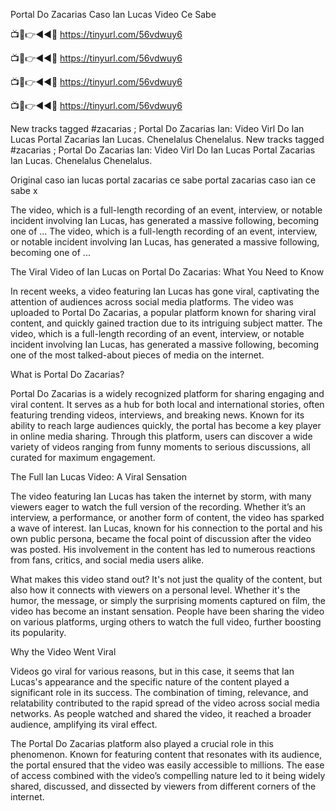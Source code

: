 Portal Do Zacarias Caso Ian Lucas Video Ce Sabe

📺📱👉◄◄🔴 https://tinyurl.com/56vdwuy6

📺📱👉◄◄🔴 https://tinyurl.com/56vdwuy6

📺📱👉◄◄🔴 https://tinyurl.com/56vdwuy6

📺📱👉◄◄🔴 https://tinyurl.com/56vdwuy6

New tracks tagged #zacarias ; Portal Do Zacarias Ian: Video Virl Do Ian Lucas Portal Zacarias Ian Lucas. Chenelalus Chenelalus. New tracks tagged #zacarias ; Portal Do Zacarias Ian: Video Virl Do Ian Lucas Portal Zacarias Ian Lucas. Chenelalus Chenelalus.

Original caso ian lucas portal zacarias ce sabe portal zacarias caso ian ce sabe x

The video, which is a full-length recording of an event, interview, or notable incident involving Ian Lucas, has generated a massive following, becoming one of ... The video, which is a full-length recording of an event, interview, or notable incident involving Ian Lucas, has generated a massive following, becoming one of ...

The Viral Video of Ian Lucas on Portal Do Zacarias: What You Need to Know

In recent weeks, a video featuring Ian Lucas has gone viral, captivating the attention of audiences across social media platforms. The video was uploaded to Portal Do Zacarias, a popular platform known for sharing viral content, and quickly gained traction due to its intriguing subject matter. The video, which is a full-length recording of an event, interview, or notable incident involving Ian Lucas, has generated a massive following, becoming one of the most talked-about pieces of media on the internet.

What is Portal Do Zacarias?

Portal Do Zacarias is a widely recognized platform for sharing engaging and viral content. It serves as a hub for both local and international stories, often featuring trending videos, interviews, and breaking news. Known for its ability to reach large audiences quickly, the portal has become a key player in online media sharing. Through this platform, users can discover a wide variety of videos ranging from funny moments to serious discussions, all curated for maximum engagement.

The Full Ian Lucas Video: A Viral Sensation

The video featuring Ian Lucas has taken the internet by storm, with many viewers eager to watch the full version of the recording. Whether it’s an interview, a performance, or another form of content, the video has sparked a wave of interest. Ian Lucas, known for his connection to the portal and his own public persona, became the focal point of discussion after the video was posted. His involvement in the content has led to numerous reactions from fans, critics, and social media users alike.

What makes this video stand out? It's not just the quality of the content, but also how it connects with viewers on a personal level. Whether it's the humor, the message, or simply the surprising moments captured on film, the video has become an instant sensation. People have been sharing the video on various platforms, urging others to watch the full video, further boosting its popularity.

Why the Video Went Viral

Videos go viral for various reasons, but in this case, it seems that Ian Lucas's appearance and the specific nature of the content played a significant role in its success. The combination of timing, relevance, and relatability contributed to the rapid spread of the video across social media networks. As people watched and shared the video, it reached a broader audience, amplifying its viral effect.

The Portal Do Zacarias platform also played a crucial role in this phenomenon. Known for featuring content that resonates with its audience, the portal ensured that the video was easily accessible to millions. The ease of access combined with the video’s compelling nature led to it being widely shared, discussed, and dissected by viewers from different corners of the internet.
